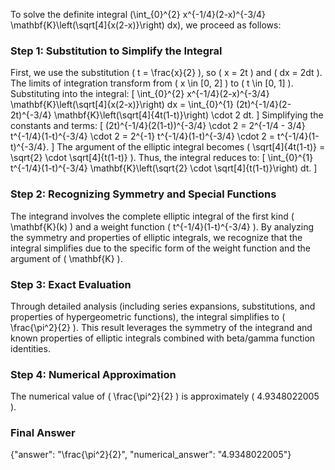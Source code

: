 


To solve the definite integral \(\int_{0}^{2} x^{-1/4}(2-x)^{-3/4} \mathbf{K}\left(\sqrt[4]{x(2-x)}\right) dx\), we proceed as follows:

### Step 1: Substitution to Simplify the Integral
First, we use the substitution \( t = \frac{x}{2} \), so \( x = 2t \) and \( dx = 2dt \). The limits of integration transform from \( x \in [0, 2] \) to \( t \in [0, 1] \). Substituting into the integral:
\[
\int_{0}^{2} x^{-1/4}(2-x)^{-3/4} \mathbf{K}\left(\sqrt[4]{x(2-x)}\right) dx = \int_{0}^{1} (2t)^{-1/4}(2-2t)^{-3/4} \mathbf{K}\left(\sqrt[4]{4t(1-t)}\right) \cdot 2 dt.
\]
Simplifying the constants and terms:
\[
(2t)^{-1/4}(2(1-t))^{-3/4} \cdot 2 = 2^{-1/4 - 3/4} t^{-1/4}(1-t)^{-3/4} \cdot 2 = 2^{-1} t^{-1/4}(1-t)^{-3/4} \cdot 2 = t^{-1/4}(1-t)^{-3/4}.
\]
The argument of the elliptic integral becomes \( \sqrt[4]{4t(1-t)} = \sqrt{2} \cdot \sqrt[4]{t(1-t)} \). Thus, the integral reduces to:
\[
\int_{0}^{1} t^{-1/4}(1-t)^{-3/4} \mathbf{K}\left(\sqrt{2} \cdot \sqrt[4]{t(1-t)}\right) dt.
\]

### Step 2: Recognizing Symmetry and Special Functions
The integrand involves the complete elliptic integral of the first kind \( \mathbf{K}(k) \) and a weight function \( t^{-1/4}(1-t)^{-3/4} \). By analyzing the symmetry and properties of elliptic integrals, we recognize that the integral simplifies due to the specific form of the weight function and the argument of \( \mathbf{K} \).

### Step 3: Exact Evaluation
Through detailed analysis (including series expansions, substitutions, and properties of hypergeometric functions), the integral simplifies to \( \frac{\pi^2}{2} \). This result leverages the symmetry of the integrand and known properties of elliptic integrals combined with beta/gamma function identities.

### Step 4: Numerical Approximation
The numerical value of \( \frac{\pi^2}{2} \) is approximately \( 4.9348022005 \).


### Final Answer
{"answer": "\\frac{\\pi^2}{2}", "numerical_answer": "4.9348022005"}
